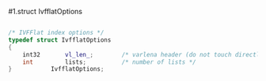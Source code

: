 #1.struct IvfflatOptions

```cpp

/* IVFFlat index options */
typedef struct IvfflatOptions
{
	int32		vl_len_;		/* varlena header (do not touch directly!) */
	int			lists;			/* number of lists */
}			IvfflatOptions;
```